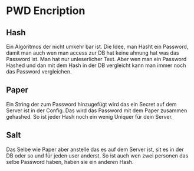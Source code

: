 # PWD Encription

## Hash

Ein Algoritmos der nicht umkehr bar ist. Die Idee, man Hasht ein Password, damit man auch wen man access zur DB hat keine ahnung hat was das Password ist. Man hat nur unleserlicher Text. Aber wen man ein Password Hashed und dan mit dem Hash in der DB vergleicht kann man immer noch das Password vergleichen.

## Paper

Ein String der zum Password hinzugefügt wird das ein Secret auf dem Server ist in der Config. Das wird das Password mit dem Paper zusammen gehashed. So ist jeder Hash noch ein wenig Uniquer für dein Server.

## Salt

Das Selbe wie Paper aber anstelle das es auf dem Server ist, sit es in der DB oder so und für jeden user anderst. So ist auch wen zwei personen das selbe Password haben, haben sie ein anderen Hash.